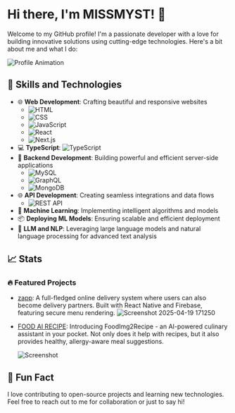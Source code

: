 # Hi there, I'm MISSMYST! 👋

Welcome to my GitHub profile! I'm a passionate developer with a love for building innovative solutions using cutting-edge technologies. Here's a bit about me and what I do:

![Profile Animation](https://media.giphy.com/media/13HgwGsXF0aiGY/giphy.gif)


## 🚀 Skills and Technologies

- 🌐 **Web Development**: Crafting beautiful and responsive websites
  - ![HTML](https://img.shields.io/badge/-HTML-E34F26?style=flat-square&logo=html5&logoColor=white)
  - ![CSS](https://img.shields.io/badge/-CSS-1572B6?style=flat-square&logo=css3&logoColor=white)
  - ![JavaScript](https://img.shields.io/badge/-JavaScript-F7DF1E?style=flat-square&logo=javascript&logoColor=black)
  - ![React](https://img.shields.io/badge/-React-61DAFB?style=flat-square&logo=react&logoColor=white)
  - ![Next.js](https://img.shields.io/badge/-Next.js-000000?style=flat-square&logo=next.js&logoColor=white)
- 💻 **TypeScript**: ![TypeScript](https://img.shields.io/badge/-TypeScript-007ACC?style=flat-square&logo=typescript&logoColor=white)
- 🔧 **Backend Development**: Building powerful and efficient server-side applications
  - ![MySQL](https://img.shields.io/badge/-MySQL-4479A1?style=flat-square&logo=mysql&logoColor=white)
  - ![GraphQL](https://img.shields.io/badge/-GraphQL-E10098?style=flat-square&logo=graphql&logoColor=white)
  - ![MongoDB](https://img.shields.io/badge/-MongoDB-47A248?style=flat-square&logo=mongodb&logoColor=white)
- 🌐 **API Development**: Creating seamless integrations and data flows   
  - ![REST API](https://img.shields.io/badge/-REST%20API-FF5733?style=flat-square&logo=api&logoColor=white)
- 🤖 **Machine Learning**: Implementing intelligent algorithms and models
- 📦 **Deploying ML Models**: Ensuring scalable and efficient deployment
- 🧠 **LLM and NLP**: Leveraging large language models and natural language processing for advanced text analysis
## 📈 Stats



### 🔥 Featured Projects

- [zapp](https://github.com/pixelpurfect/zapp): A full-fledged online delivery system where users can also become delivery partners. Built with React Native and Firebase, featuring secure menu rendering.
  ![Screenshot 2025-04-19 171250](https://github.com/user-attachments/assets/ff0b0640-c35a-4407-8db2-36fab5626811)


- [FOOD AI RECIPE](https://github.com/yourusername/actualprojectname): Introducing FoodImg2Recipe - an AI-powered culinary assistant in your pocket. Not only does it help with recipes, but it also provides healthy, allergy-aware meal suggestions.
  
  ![Screenshot](https://github.com/user-attachments/assets/482bda34-a4cb-48a5-9176-07b0fe9fa474)


## 🎉 Fun Fact



I love contributing to open-source projects and learning new technologies. Feel free to reach out to me for collaboration or just to say hi!



